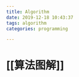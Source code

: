 ```yaml
---
title: Algorithm
date: 2019-12-18 10:43:37
tags: algorithm
categories: programming

---
```


# [[算法图解]]

